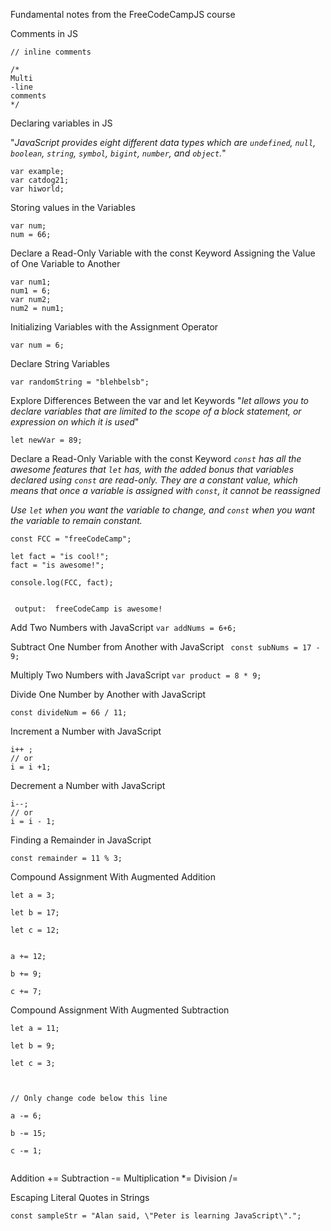 Fundamental notes from the FreeCodeCampJS course

Comments in JS

```
// inline comments

/*
Multi
-line
comments
*/
```

Declaring variables in JS

"_JavaScript provides eight different data types which are `undefined`, `null`, `boolean`, `string`, `symbol`, `bigint`, `number`, and `object`._"


```
var example;
var catdog21;
var hiworld;
```

Storing values in the Variables 

```
var num;
num = 66;

```

Declare a Read-Only Variable with the const Keyword
Assigning the Value of One Variable to Another

```
var num1;
num1 = 6;
var num2;
num2 = num1;

```

Initializing Variables with the Assignment Operator
```
var num = 6;
```

Declare String Variables
```
var randomString = "blehbelsb";
```

Explore Differences Between the var and let Keywords
"_let allows you to declare variables that are limited to the scope of a block statement, or expression on which it is used_"

```
let newVar = 89;
```

Declare a Read-Only Variable with the const Keyword
_`const` has all the awesome features that `let` has, with the added bonus that variables declared using `const` are read-only. They are a constant value, which means that once a variable is assigned with `const`, it cannot be reassigned_

_Use `let` when you want the variable to change, and `const` when you want the variable to remain constant._

```
const FCC = "freeCodeCamp"; 

let fact = "is cool!"; 
fact = "is awesome!";

console.log(FCC, fact); 


```

``` output:  freeCodeCamp is awesome!```

Add Two Numbers with JavaScript
``` var addNums = 6+6; ```

Subtract One Number from Another with JavaScript
``` const subNums = 17 - 9;```

Multiply Two Numbers with JavaScript
``` var product = 8 * 9; ```

Divide One Number by Another with JavaScript

``` const divideNum = 66 / 11;  ```

Increment a Number with JavaScript
``` 
i++ ;
// or 
i = i +1;
```

Decrement a Number with JavaScript
```
i--;
// or 
i = i - 1;
```

Finding a Remainder in JavaScript
```
const remainder = 11 % 3;
```

Compound Assignment With Augmented Addition
```
let a = 3;

let b = 17;

let c = 12;

  
a += 12;

b += 9;

c += 7;
```

Compound Assignment With Augmented Subtraction
```
let a = 11;

let b = 9;

let c = 3;

  

// Only change code below this line

a -= 6;

b -= 15;

c -= 1;


```
Addition +=
Subtraction -=
Multiplication *=
Division /=

Escaping Literal Quotes in Strings
```
const sampleStr = "Alan said, \"Peter is learning JavaScript\".";
```